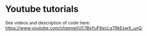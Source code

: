 # Youtube tutorials

See videos and description of code here: https://www.youtube.com/channel/UC1BsYuF6ecLg79kEswX_unQ
